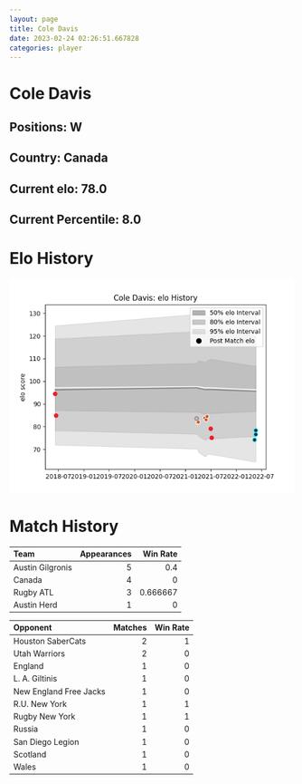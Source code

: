 ```yaml
---  
layout: page  
title: Cole Davis  
date: 2023-02-24 02:26:51.667828  
categories: player  
---
```

# Cole Davis

## Positions: W

## Country: Canada

## Current elo: 78.0

## Current Percentile: 8.0

# Elo History


![elo history](history_ColeDavis.png)
# Match History


| Team             |   Appearances |   Win Rate |
|:-----------------|--------------:|-----------:|
| Austin Gilgronis |             5 |   0.4      |
| Canada           |             4 |   0        |
| Rugby ATL        |             3 |   0.666667 |
| Austin Herd      |             1 |   0        |

| Opponent               |   Matches |   Win Rate |
|:-----------------------|----------:|-----------:|
| Houston SaberCats      |         2 |          1 |
| Utah Warriors          |         2 |          0 |
| England                |         1 |          0 |
| L. A. Giltinis         |         1 |          0 |
| New England Free Jacks |         1 |          0 |
| R.U. New York          |         1 |          1 |
| Rugby New York         |         1 |          1 |
| Russia                 |         1 |          0 |
| San Diego Legion       |         1 |          0 |
| Scotland               |         1 |          0 |
| Wales                  |         1 |          0 |
